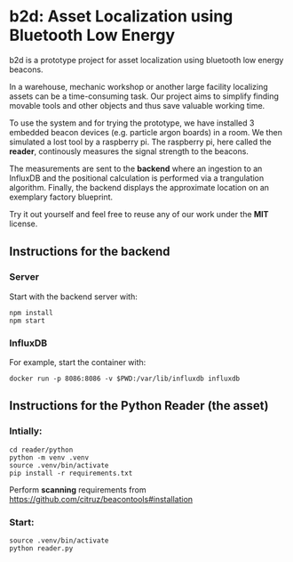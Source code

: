 # b2d: Asset Localization using Bluetooth Low Energy

b2d is a prototype project for asset localization using bluetooth low energy beacons.

In a warehouse, mechanic workshop or another large facility localizing assets can be a time-consuming task. Our project aims to simplify finding movable tools and other objects and thus save valuable working time.

To use the system and for trying the prototype, we have installed 3 embedded beacon devices (e.g. particle argon boards) in a room. We then simulated a lost tool by a raspberry pi. The raspberry pi, here called the **reader**, continously measures the signal strength to the beacons. 

The measurements are sent to the **backend** where an ingestion to an InfluxDB and the positional calculation is performed via a trangulation algorithm. Finally, the backend displays the approximate location on an exemplary factory blueprint.

Try it out yourself and feel free to reuse any of our work under the **MIT** license.

## Instructions for the backend

### Server
Start with the backend server with:
```
npm install
npm start
```

### InfluxDB

For example, start the container with:

```
docker run -p 8086:8086 -v $PWD:/var/lib/influxdb influxdb
```

## Instructions for the Python Reader (the asset)
### Intially:
```
cd reader/python 
python -m venv .venv
source .venv/bin/activate
pip install -r requirements.txt
```

Perform **scanning** requirements from https://github.com/citruz/beacontools#installation


### Start:
```
source .venv/bin/activate
python reader.py
``` 